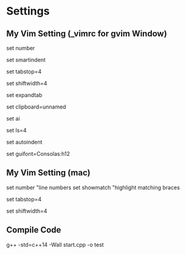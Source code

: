 # Settings

## My Vim Setting (_vimrc for gvim Window)

set number

set smartindent

set tabstop=4

set shiftwidth=4

set expandtab

set clipboard=unnamed

set ai

set ls=4

set autoindent

set guifont=Consolas:h12

## My Vim Setting (mac)

set number      "line numbers
set showmatch   "highlight matching braces

set tabstop=4   

set shiftwidth=4

## Compile Code

g++ -std=c++14 -Wall start.cpp -o test
